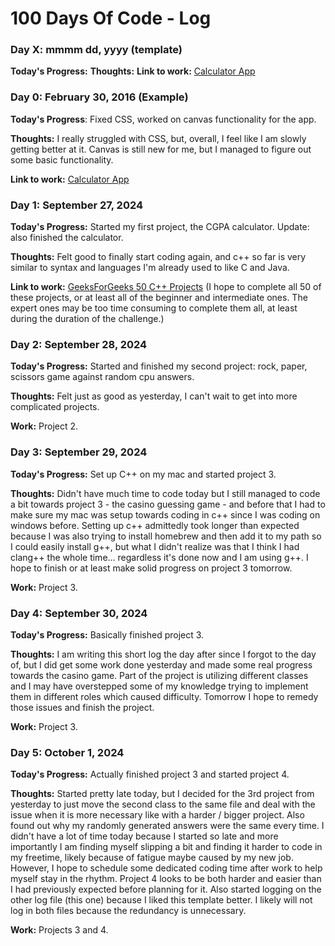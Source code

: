 # 100 Days Of Code - Log

### Day X: mmmm dd, yyyy (template)
**Today's Progress:**
**Thoughts:**
**Link to work:** [Calculator App](http://www.example.com)

### Day 0: February 30, 2016 (Example)

**Today's Progress**: Fixed CSS, worked on canvas functionality for the app.

**Thoughts:** I really struggled with CSS, but, overall, I feel like I am slowly getting better at it. Canvas is still new for me, but I managed to figure out some basic functionality.

**Link to work:** [Calculator App](http://www.example.com)

### Day 1: September 27, 2024 

**Today's Progress:** Started my first project, the CGPA calculator. Update: also finished the calculator.

**Thoughts:** Felt good to finally start coding again, and c++ so far is very similar to syntax and languages I'm already used to like C and Java.

**Link to work:** [GeeksForGeeks 50 C++ Projects](https://www.geeksforgeeks.org/top-50-cpp-project-ideas-for-beginners-advanced/) (I hope to complete all 50 of these projects, or at least all of the beginner and intermediate ones. The expert ones may be too time consuming to complete them all, at least during the duration of the challenge.)

### Day 2: September 28, 2024

**Today's Progress:** Started and finished my second project: rock, paper, scissors game against random cpu answers.

**Thoughts:** Felt just as good as yesterday, I can't wait to get into more complicated projects.

**Work:** Project 2.

### Day 3: September 29, 2024

**Today's Progress:** Set up C++ on my mac and started project 3.

**Thoughts:** Didn't have much time to code today but I still managed to code a bit towards project 3 - the casino guessing game - and before that I had to make sure my mac was setup towards coding in c++ since I was coding on windows before. Setting up c++ admittedly took longer than expected because I was also trying to install homebrew and then add it to my path so I could easily install g++, but what I didn't realize was that I think I had clang++ the whole time... regardless it's done now and I am using g++. I hope to finish or at least make solid progress on project 3 tomorrow.

**Work:** Project 3.

### Day 4: September 30, 2024

**Today's Progress:** Basically finished project 3.

**Thoughts:** I am writing this short log the day after since I forgot to the day of, but I did get some work done yesterday and made some real progress towards the casino game. Part of the project is utilizing different classes and I may have overstepped some of my knowledge trying to implement them in different roles which caused difficulty. Tomorrow I hope to remedy those issues and finish the project.

**Work:** Project 3.

### Day 5: October 1, 2024

**Today's Progress:** Actually finished project 3 and started project 4.

**Thoughts:** Started pretty late today, but I decided for the 3rd project from yesterday to just move the second class to the same file and deal with the issue when it is more necessary like with a harder / bigger project. Also found out why my randomly generated answers were the same every time. I didn't have a lot of time today because I started so late and more importantly I am finding myself slipping a bit and finding it harder to code in my freetime, likely because of fatigue maybe caused by my new job. However, I hope to schedule some dedicated coding time after work to help myself stay in the rhythm. Project 4 looks to be both harder and easier than I had previously expected before planning for it. Also started logging on the other log file (this one) because I liked this template better. I likely will not log in both files because the redundancy is unnecessary.

**Work:** Projects 3 and 4.
